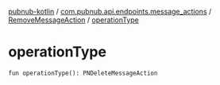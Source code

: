 [pubnub-kotlin](../../index.md) / [com.pubnub.api.endpoints.message_actions](../index.md) / [RemoveMessageAction](index.md) / [operationType](./operation-type.md)

# operationType

`fun operationType(): PNDeleteMessageAction`